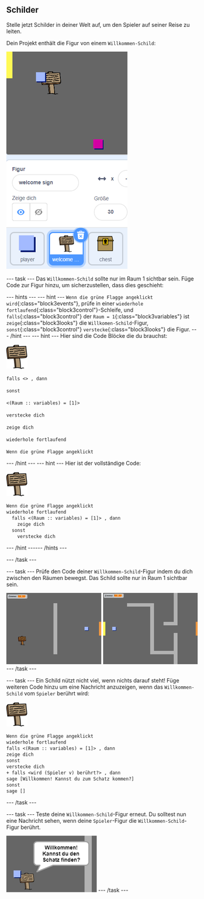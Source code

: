 ## Schilder

Stelle jetzt Schilder in deiner Welt auf, um den Spieler auf seiner Reise zu leiten.

Dein Projekt enthält die Figur von einem `Willkommen-Schild`:

![screenshot](images/world-sign.png)

--- task --- Das `Willkommen-Schild` sollte nur im Raum 1 sichtbar sein. Füge Code zur Figur hinzu, um sicherzustellen, dass dies geschieht:

--- hints ---
 --- hint --- `Wenn die grüne Flagge angeklickt wird`{:class="block3events"}, prüfe in einer `wiederhole fortlaufend`{:class="block3control"}-Schleife, und `falls`{:class="block3control"} der `Raum = 1`{:class="block3variables"} ist `zeige`{:class="block3looks"} die `Willkomen-Schild`-Figur, `sonst`{:class="block3control"} `verstecke`{:class="block3looks"} die Figur.
--- /hint ---
 --- hint --- Hier sind die Code Blöcke die du brauchst:

![sign](images/sign.png)

```blocks3
falls <> , dann 
  
sonst

<(Raum :: variables) = [1]>

verstecke dich

zeige dich

wiederhole fortlaufend

Wenn die grüne Flagge angeklickt

```

--- /hint --- --- hint --- Hier ist der vollständige Code:

![sign](images/sign.png)

```blocks3
Wenn die grüne Flagge angeklickt
wiederhole fortlaufend 
  falls <(Raum :: variables) = [1]> , dann 
    zeige dich
  sonst 
    verstecke dich
```

--- /hint ------ /hints ---

--- /task ---

--- task --- Prüfe den Code deiner `Willkommen-Schild`-Figur indem du dich zwischen den Räumen bewegst. Das Schild sollte nur in Raum 1 sichtbar sein.

![Screenshot](images/world-sign-test.png) --- /task ---

--- task --- Ein Schild nützt nicht viel, wenn nichts darauf steht! Füge weiteren Code hinzu um eine Nachricht anzuzeigen, wenn das `Willkommen-Schild` vom `Spieler` berührt wird:

![sign](images/sign.png)

```blocks3
Wenn die grüne Flagge angeklickt
wiederhole fortlaufend 
falls <(Raum :: variables) = [1]> , dann 
zeige dich
sonst 
verstecke dich
+ falls <wird (Spieler v) berührt?> , dann 
sage [Willkommen! Kannst du zum Schatz kommen?]
sonst 
sage []
```

--- /task ---

--- task --- Teste deine `Willkommen-Schild`-Figur erneut. Du solltest nun eine Nachricht sehen, wenn deine `Spieler`-Figur die `Willkommen-Schild`-Figur berührt.

![Screenshot](images/world-sign-test2.png) --- /task ---
